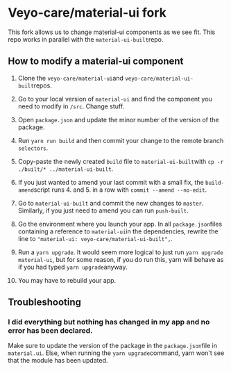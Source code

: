 # Veyo-care/material-ui fork

This fork allows us to change material-ui components as we see fit. This repo works in parallel with the ```material-ui-built```repo.

## How to modify a material-ui component

1. Clone the ```veyo-care/material-ui```and ```veyo-care/material-ui-built```repos.

2. Go to your local version of ```material-ui``` and find the component you need to modify in ```/src```. Change stuff.

3. Open ```package.json``` and update the minor number of the version of the package.

4. Run ```yarn run build``` and then commit your change to the remote branch ```selectors```. 

5. Copy-paste the newly created ```build``` file to ```material-ui-built```with ```cp -r ./built/* ../material-ui-built```. 

5. If you just wanted to amend your last commit with a small fix, the ```build-amend```script runs 4. and 5. in a row with ```commit --amend --no-edit```. 

6. Go to ```material-ui-built``` and commit the new changes to ```master```. Similarly, if you just need to amend you can run ```push-built```. 

7. Go the environment where you launch your app. In all ```package.json```files containing a reference to ```material-ui```in the dependencies, rewrite the line to ```"material-ui: veyo-care/material-ui-built",```.

8. Run a ```yarn upgrade```. It would seem more logical to just run ```yarn upgrade material-ui```, but for some reason, if you do run this, yarn will behave as if you had typed ```yarn upgrade```anyway.  

9. You may have to rebuild your app.

## Troubleshooting

### I did everything but nothing has changed in my app and no error has been declared.
Make sure to update the version of the package in the ```package.json```file in ```material.ui```. Else, when running the ```yarn upgrade```command, yarn won't see that the module has been updated.

